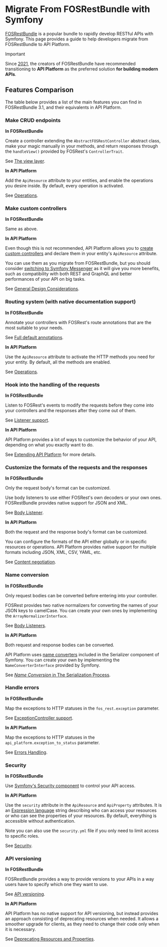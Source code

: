 # Migrate From FOSRestBundle with Symfony

[FOSRestBundle](https://github.com/FriendsOfSymfony/FOSRestBundle) is a popular bundle to rapidly develop RESTful APIs with Symfony.
This page provides a guide to help developers migrate from FOSRestBundle to API Platform.

> [!IMPORTANT]  
> Since [2021](https://x.com/lsmith/status/1440216817876627459), the creators of FOSRestBundle have recommended
> transitioning to **API Platform** as the preferred solution **for building modern APIs**.

## Features Comparison

The table below provides a list of the main features you can find in FOSRestBundle 3.1, and their equivalents in API Platform.

### Make CRUD endpoints

**In FOSRestBundle**

Create a controller extending the `AbstractFOSRestController` abstract class, make your magic manually in your methods, and return responses through the `handleView()` provided by FOSRest's `ControllerTrait`.

See [The view layer](https://github.com/FriendsOfSymfony/FOSRestBundle/blob/3.x/Resources/doc/2-the-view-layer.rst).

**In API Platform**

Add the `ApiResource` attribute to your entities, and enable the operations you desire inside. By default, every operation is activated.

See [Operations](../core/operations.md).

### Make custom controllers

**In FOSRestBundle**

Same as above.

**In API Platform**

Even though this is not recommended, API Platform allows you to [create custom controllers](../core/controllers.md) and declare them in your entity's `ApiResource` attribute.

You can use them as you migrate from FOSRestBundle, but you should consider [switching to Symfony Messenger](../core/messenger.md) as it will give you more benefits, such as compatibility with both REST and GraphQL and better performances of your API on big tasks.

See [General Design Considerations](../core/design.md).

### Routing system (with native documentation support)

**In FOSRestBundle**

Annotate your controllers with FOSRest's route annotations that are the most suitable to your needs.

See [Full default annotations](https://github.com/FriendsOfSymfony/FOSRestBundle/blob/3.x/Resources/doc/annotations-reference.rst).

**In API Platform**

Use the `ApiResource` attribute to activate the HTTP methods you need for your entity. By default, all the methods are enabled.

See [Operations](../core/operations.md).

### Hook into the handling of the requests

**In FOSRestBundle**

Listen to FOSRest's events to modify the requests before they come into your controllers and the responses after they come out of them.

See [Listener support](https://github.com/FriendsOfSymfony/FOSRestBundle/blob/3.x/Resources/doc/3-listener-support.rst).

**In API Platform**

API Platform provides a lot of ways to customize the behavior of your API, depending on what you exactly want to do.

See [Extending API Platform](../core/extending.md) for more details.

### Customize the formats of the requests and the responses

**In FOSRestBundle**

Only the request body's format can be customized.

Use body listeners to use either FOSRest's own decoders or your own ones. FOSRestBundle provides native support for JSON and XML.

See [Body Listener](https://github.com/FriendsOfSymfony/FOSRestBundle/blob/3.x/Resources/doc/body_listener.rst).

**In API Platform**

Both the request and the response body's format can be customized.

You can configure the formats of the API either globally or in specific resources or operations. API Platform provides native support for multiple formats including JSON, XML, CSV, YAML, etc.

See [Content negotiation](../core/content-negotiation.md).

### Name conversion

**In FOSRestBundle**

Only request bodies can be converted before entering into your controller.

FOSRest provides two native normalizers for converting the names of your JSON keys to camelCase. You can create your own ones by implementing the `ArrayNormalizerInterface`.

See [Body Listeners](https://github.com/FriendsOfSymfony/FOSRestBundle/blob/3.x/Resources/doc/body_listener.rst).

**In API Platform**

Both request and response bodies can be converted.

API Platform uses [name converters](https://symfony.com/doc/current/components/serializer.html#component-serializer-converting-property-names-when-serializing-and-deserializing) included in the Serializer component of Symfony. You can create your own by implementing the `NameConverterInterface` provided by Symfony.

See [_Name Conversion_ in The Serialization Process](../core/serialization.md#name-conversion-for-symfony).

### Handle errors

**In FOSRestBundle**

Map the exceptions to HTTP statuses in the `fos_rest.exception` parameter.

See [ExceptionController support](https://github.com/FriendsOfSymfony/FOSRestBundle/blob/3.x/Resources/doc/4-exception-controller-support.rst).

**In API Platform**

Map the exceptions to HTTP statuses in the `api_platform.exception_to_status` parameter.

See [Errors Handling](../core/errors.md).

### Security

**In FOSRestBundle**

Use [Symfony's Security component](https://symfony.com/doc/current/security) to control your API access.

**In API Platform**

Use the `security` attribute in the `ApiResource` and `ApiProperty` attributes. It is an [Expression language](https://symfony.com/doc/current/components/expression_language.md) string describing who can access your resources or who can see the properties of your resources. By default, everything is accessible without authentication.

Note you can also use the `security.yml` file if you only need to limit access to specific roles.

See [Security](../core/security.md).

### API versioning

**In FOSRestBundle**

FOSRestBundle provides a way to provide versions to your APIs in a way users have to specify which one they want to use.

See [API versioning](https://github.com/FriendsOfSymfony/FOSRestBundle/blob/3.x/Resources/doc/versioning.rst).

**In API Platform**

API Platform has no native support for API versioning, but instead provides an approach consisting of deprecating resources when needed. It allows a smoother upgrade for clients, as they need to change their code only when it is necessary.

See [Deprecating Resources and Properties](../core/deprecations.md).
